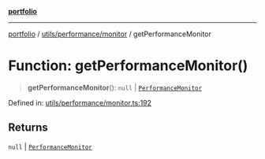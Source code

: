 [**portfolio**](../../../../README.md)

***

[portfolio](../../../../modules.md) / [utils/performance/monitor](../README.md) / getPerformanceMonitor

# Function: getPerformanceMonitor()

> **getPerformanceMonitor**(): `null` \| [`PerformanceMonitor`](../classes/PerformanceMonitor.md)

Defined in: [utils/performance/monitor.ts:192](https://github.com/tnorlund/Portfolio/blob/cee1036b33888902ff9c147d280194e6b328c980/portfolio/utils/performance/monitor.ts#L192)

## Returns

`null` \| [`PerformanceMonitor`](../classes/PerformanceMonitor.md)
